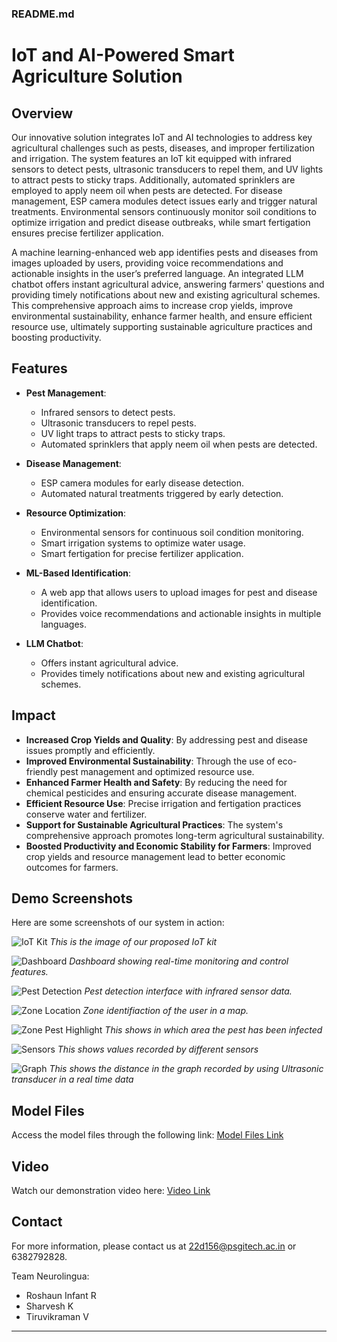 ### README.md

# IoT and AI-Powered Smart Agriculture Solution

## Overview

Our innovative solution integrates IoT and AI technologies to address key agricultural challenges such as pests, diseases, and improper fertilization and irrigation. The system features an IoT kit equipped with infrared sensors to detect pests, ultrasonic transducers to repel them, and UV lights to attract pests to sticky traps. Additionally, automated sprinklers are employed to apply neem oil when pests are detected. For disease management, ESP camera modules detect issues early and trigger natural treatments. Environmental sensors continuously monitor soil conditions to optimize irrigation and predict disease outbreaks, while smart fertigation ensures precise fertilizer application. 

A machine learning-enhanced web app identifies pests and diseases from images uploaded by users, providing voice recommendations and actionable insights in the user’s preferred language. An integrated LLM chatbot offers instant agricultural advice, answering farmers' questions and providing timely notifications about new and existing agricultural schemes. This comprehensive approach aims to increase crop yields, improve environmental sustainability, enhance farmer health, and ensure efficient resource use, ultimately supporting sustainable agriculture practices and boosting productivity.

## Features

- **Pest Management**: 
  - Infrared sensors to detect pests.
  - Ultrasonic transducers to repel pests.
  - UV light traps to attract pests to sticky traps.
  - Automated sprinklers that apply neem oil when pests are detected.
  
- **Disease Management**:
  - ESP camera modules for early disease detection.
  - Automated natural treatments triggered by early detection.
  
- **Resource Optimization**:
  - Environmental sensors for continuous soil condition monitoring.
  - Smart irrigation systems to optimize water usage.
  - Smart fertigation for precise fertilizer application.
  
- **ML-Based Identification**:
  - A web app that allows users to upload images for pest and disease identification.
  - Provides voice recommendations and actionable insights in multiple languages.
  
- **LLM Chatbot**:
  - Offers instant agricultural advice.
  - Provides timely notifications about new and existing agricultural schemes.

## Impact

- **Increased Crop Yields and Quality**: By addressing pest and disease issues promptly and efficiently.
- **Improved Environmental Sustainability**: Through the use of eco-friendly pest management and optimized resource use.
- **Enhanced Farmer Health and Safety**: By reducing the need for chemical pesticides and ensuring accurate disease management.
- **Efficient Resource Use**: Precise irrigation and fertigation practices conserve water and fertilizer.
- **Support for Sustainable Agricultural Practices**: The system's comprehensive approach promotes long-term agricultural sustainability.
- **Boosted Productivity and Economic Stability for Farmers**: Improved crop yields and resource management lead to better economic outcomes for farmers.

## Demo Screenshots

Here are some screenshots of our system in action:

![IoT Kit](images/iot_kit.png)
*This is the image of our proposed IoT kit*

![Dashboard](images/dashboard.png)
*Dashboard showing real-time monitoring and control features.*

![Pest Detection](images/pest_detection.png)
*Pest detection interface with infrared sensor data.*

![Zone Location](images/zone_identification.jpg)
*Zone identifiaction of the user in a map.*

![Zone Pest Highlight](images/zone_pest.jpg)
*This shows in which area the pest has been infected*

![Sensors](images/sensors.jpg)
*This shows values recorded by different sensors*

![Graph](images/graph.jpg)
*This shows the distance in the graph recorded by using Ultrasonic transducer in a real time data*

## Model Files

Access the model files through the following link: [Model Files Link](https://drive.google.com/drive/folders/1AS9lIVWEyzMGhODei_se8k2pjCsECadG?usp=sharing)

## Video

Watch our demonstration video here: [Video Link](https://drive.google.com/drive/folders/1tUu5wzGnfmGBTtrPU3Vv9bHlscReXE3W)

## Contact

For more information, please contact us at 22d156@psgitech.ac.in or 6382792828.

Team Neurolingua:
- Roshaun Infant R
- Sharvesh K
- Tiruvikraman V

---


